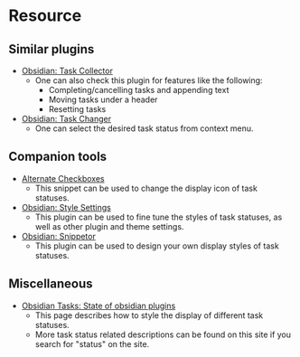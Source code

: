 # Resource

## Similar plugins

- [Obsidian: Task Collector](https://github.com/ebullient/obsidian-task-collector)
    - One can also check this plugin for features like the following:
        - Completing/cancelling tasks and appending text
        - Moving tasks under a header
        - Resetting tasks
- [Obsidian: Task Changer](https://github.com/Quorafind/Obsidian-Task-Changer)
    - One can select the desired task status from context menu.

## Companion tools

- [Alternate Checkboxes](https://github.com/SlRvb/Obsidian--ITS-Theme/blob/main/Guide/Alternate-Checkboxes.md)
    - This snippet can be used to change the display icon of task statuses.
- [Obsidian: Style Settings](https://github.com/mgmeyers/obsidian-style-settings)
    - This plugin can be used to fine tune the styles of task statuses, as well as other plugin and theme settings.
- [Obsidian: Snippetor](https://github.com/ebullient/obsidian-snippetor)
    - This plugin can be used to design your own display styles of task statuses.

## Miscellaneous

- [Obsidian Tasks: State of obsidian plugins](https://observablehq.com/@mauforonda/state-of-obsidian-plugins)
    - This page describes how to style the display of different task statuses.
    - More task status related descriptions can be found on this site if you search for "status" on the site.
